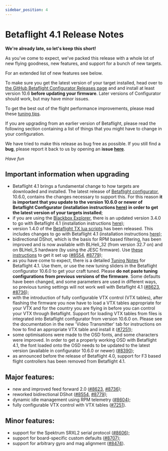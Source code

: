 ```yaml
---
sidebar_position: 4
---
```


# Betaflight 4.1 Release Notes

**We're already late, so let's keep this short!**

As you've come to expect, we've packed this release with a whole lot of new flying goodness, new features, and support for a bunch of new targets.

For an extended list of new features see below.


To make sure you get the latest version of your target installed, head over to [the GitHub Betaflight Configurator Releases page](https://github.com/betaflight/betaflight-configurator/releases) and and install at least version 10.6 **before updating your firmware**.  Later versions of Configurator should work, but may have minor issues.

To get the best out of the flight performance improvements, please read these [tuning tips](/docs/wiki/tuning/4-1-Tuning-Notes).

If you are upgrading from an earlier version of Betaflight, please read the following section containing a list of things that you might have to change in your configuration.


We have tried to make this release as bug free as possible. If you still find a **bug**, please report it back to us by opening an **issue [here](https://github.com/betaflight/betaflight/issues)**.

_Have fun_


## Important information when upgrading

- Betaflight 4.1 brings a fundamental change to how targets are downloaded and installed. The latest release of [Betaflight configurator](https://github.com/betaflight/betaflight-configurator/releases), 10.6.0, contains the changes necessary to support this. For this reason **it is important that you update to the version 10.6.0 or newer of Betaflight Configurator (installation instructions [here](https://github.com/betaflight/betaflight-configurator#installation)) in order to get the latest version of your targets installed**;
- if you are using the [Blackbox Explorer](https://github.com/betaflight/blackbox-log-viewer/releases), there is an updated version 3.4.0 to go with Betaflight 4.1 (installation instructions [here](https://github.com/betaflight/blackbox-log-viewer#installation));
- version 1.4.0 of the [Betaflight TX lua scripts](https://github.com/betaflight/betaflight-tx-lua-scripts/releases) has been released. This includes changes to go with Betaflight 4.1 (installation instructions [here](https://github.com/betaflight/betaflight-tx-lua-scripts#installing));
- bidirectional DShot, which is the basis for RPM based filtering, has been improved and is now available with BLHeli\_32 (from version 32.7 on) and on BLHeli\_S hardware (by using the JESC firmware). Use [these instructions](/docs/wiki/guides/current/DSHOT-RPM-Filtering) to get it set up ([#8554](https://github.com/betaflight/betaflight/pull/8554), [#8779](https://github.com/betaflight/betaflight/pull/8779));
- as you have come to expect, there is a detailed [Tuning Notes](/docs/wiki/tuning/4-1-Tuning-Notes) for Betaflight 4.1. Use them, or use the new tuning sliders in the Betaflight configurator 10.6.0 to get your craft tuned. Please **do not paste tuning configurations from previous versions of the firmware**. Some defaults have been changed, and some parameters are used in different ways, so previous tuning settings will not work well with Betaflight 4.1 ([#8623](https://github.com/betaflight/betaflight/pull/8623), [#8736](https://github.com/betaflight/betaflight/pull/8736));
- with the introduction of fully configurable VTX control (VTX tables), after flashing the firmware you now have to load a VTX tables appropriate for your VTX and for the country you are flying in before you can control your VTX through Betaflight. Support for loading VTX tables from files is integrated into Betaflight configurator from version 10.6.0 on. Please see the documentation in the new 'Video Transmitter' tab for instructions on how to find an appropriate VTX table and install it ([#7251](https://github.com/betaflight/betaflight/pull/7251));
- some optimisations were made to the OSD fonts, and some characters were improved. In order to get a properly working OSD with Betaflight 4.1, the font loaded onto the OSD needs to be updated to the latest version (available in configurator 10.6.0 or newer) ([#8390](https://github.com/betaflight/betaflight/pull/8390));
- as announced before the release of Betaflight 4.0, support for F3 based flight controllers has been removed from Betaflight 4.1.


## Major features:

- new and improved feed forward 2.0 ([#8623](https://github.com/betaflight/betaflight/pull/8623), [#8736](https://github.com/betaflight/betaflight/pull/8736));
- reworked bidirectional DShot ([#8554](https://github.com/betaflight/betaflight/pull/8554), [#8779](https://github.com/betaflight/betaflight/pull/8779));
- dynamic idle management using RPM telemetry ([#8604](https://github.com/betaflight/betaflight/pull/8604));
- fully configurable VTX control with VTX tables ([#7251](https://github.com/betaflight/betaflight/pull/7251)).

 
## Minor features:

- support for the Spektrum SRXL2 serial protocol ([#8606](https://github.com/betaflight/betaflight/pull/8606));
- support for board-specific custom defaults ([#8707](https://github.com/betaflight/betaflight/pull/8707));
- support for arbitrary gyro and mag alignment ([#8474](https://github.com/betaflight/betaflight/pull/8474)).
